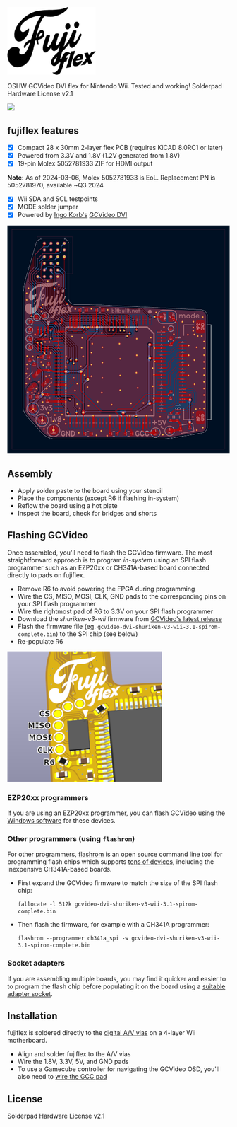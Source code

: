 <picture> <source media="(prefers-color-scheme: dark)" srcset="images/logo.png"> <img src="images/logo_black.png" width="200"> </picture> 

OSHW GCVideo DVI flex for Nintendo Wii. Tested and working! Solderpad Hardware License v2.1

<img src="https://github.com/mackieks/fujiflex/blob/main/images/fujiflex.png" width=1200>



## fujiflex features
- [x] Compact 28 x 30mm 2-layer flex PCB (requires KiCAD 8.0RC1 or later)
- [x] Powered from 3.3V and 1.8V (1.2V generated from 1.8V)
- [x] 19-pin Molex 5052781933 ZIF for HDMI output
      
**Note:** As of 2024-03-06, Molex 5052781933 is EoL. Replacement PN is 5052781970, available ~Q3 2024
- [x] Wii SDA and SCL testpoints
- [x] MODE solder jumper
- [x] Powered by [Ingo Korb's](https://github.com/ikorb) [GCVideo DVI](https://github.com/ikorb/gcvideo/)

<img src="https://github.com/mackieks/fujiflex/blob/main/images/layout.PNG" width=800>

## Assembly

- Apply solder paste to the board using your stencil
- Place the components (except R6 if flashing in-system)
- Reflow the board using a hot plate
- Inspect the board, check for bridges and shorts

## Flashing GCVideo

Once assembled, you'll need to flash the GCVideo firmware. The most straightforward approach is to program *in-system* using an SPI flash programmer such as an EZP20xx or CH341A-based board connected directly to pads on fujiflex.

- Remove R6 to avoid powering the FPGA during programming
- Wire the CS, MISO, MOSI, CLK, GND pads to the corresponding pins on your SPI flash programmer
- Wire the rightmost pad of R6 to 3.3V on your SPI flash programmer
- Download the *shuriken-v3-wii* firmware from [GCVideo's latest release](https://github.com/ikorb/gcvideo/releases/latest)
- Flash the firmware file (eg. `gcvideo-dvi-shuriken-v3-wii-3.1-spirom-complete.bin`) to the SPI chip (see below)
- Re-populate R6

![fujiflex pads](images/fujiflex_pads.png)

### EZP20xx programmers

If you are using an EZP20xx programmer, you can flash GCVideo using the [Windows software](https://www.chipsetpro.com/en/content/7-download-software) for these devices.

### Other programmers (using `flashrom`)

For other programmers, [flashrom](https://flashrom.org) is an open source command line tool for programming flash chips which supports [tons of devices](https://wiki.flashrom.org/Supported_programmers), including the inexpensive CH341A-based boards.

- First expand the GCVideo firmware to match the size of the SPI flash chip:

    ```shell
    fallocate -l 512k gcvideo-dvi-shuriken-v3-wii-3.1-spirom-complete.bin
    ````

- Then flash the firmware, for example with a CH341A programmer:

    ```shell
    flashrom --programmer ch341a_spi -w gcvideo-dvi-shuriken-v3-wii-3.1-spirom-complete.bin
    ```

### Socket adapters

If you are assembling multiple boards, you may find it quicker and easier to to program the flash chip before populating it on the board using a [suitable adapter socket](https://www.aliexpress.us/item/3256802266989931.html).

## Installation

fujiflex is soldered directly to the [digital A/V vias](https://github.com/ikorb/gcvideo/blob/main/HDL/gcvideo_dvi/README-Wii.md#digital-audio-and-video) on a 4-layer Wii motherboard.

- Align and solder fujiflex to the A/V vias
- Wire the 1.8V, 3.3V, 5V, and GND pads
- To use a Gamecube controller for navigating the GCVideo OSD, you'll also need to [wire the GCC pad](https://github.com/ikorb/gcvideo/blob/main/HDL/gcvideo_dvi/README-Wii.md#controller)

## License

Solderpad Hardware License v2.1
